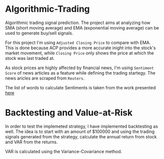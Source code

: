 # Algorithmic-Trading
Algorithmic trading signal prediction. The project aims at analyzing how SMA (short moving average) and EMA (exponential moving average) can be used to generate buy/sell signals.

For this project I'm using `Adjusted Closing Price` to compare with EMA. This is done because ACP provides a more accurate inight into the stock's market movement, while `Closing Price` only shows the price at which the stock was last traded at.

As stock prices are highly affected by financial news, I'm using `Sentiment Score` of news articles as a feature while defining the trading startegy. The news aricles are scraped from `Reuters`.

The list of words to calculate Sentiments is taken from the work presented [here](https://papers.ssrn.com/sol3/papers.cfm?abstract_id=1331573)

# Backtesting and Value-at-Risk
In order to test the implemeted strategy, I have implemented backtesting as well. The idea is to start with an amount of $100000 and using the trading signals generated from the strategy, calculate the annual return from stock and VAR from the returns. 

VAR is calculated using the Variance-Covariance method.
